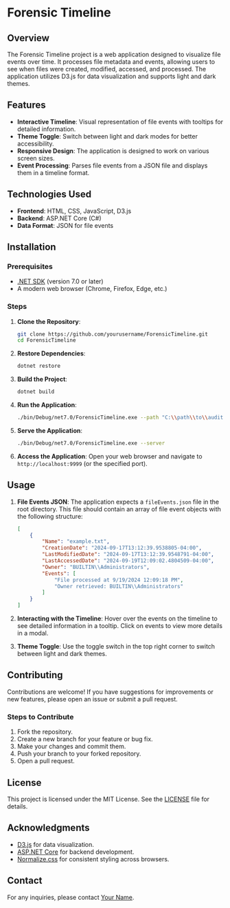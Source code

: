 # Forensic Timeline

## Overview

The Forensic Timeline project is a web application designed to visualize file events over time. It processes file metadata and events, allowing users to see when files were created, modified, accessed, and processed. The application utilizes D3.js for data visualization and supports light and dark themes.

## Features

- **Interactive Timeline**: Visual representation of file events with tooltips for detailed information.
- **Theme Toggle**: Switch between light and dark modes for better accessibility.
- **Responsive Design**: The application is designed to work on various screen sizes.
- **Event Processing**: Parses file events from a JSON file and displays them in a timeline format.

## Technologies Used

- **Frontend**: HTML, CSS, JavaScript, D3.js
- **Backend**: ASP.NET Core (C#)
- **Data Format**: JSON for file events

## Installation

### Prerequisites

- [.NET SDK](https://dotnet.microsoft.com/download) (version 7.0 or later)
- A modern web browser (Chrome, Firefox, Edge, etc.)

### Steps

1. **Clone the Repository**:
   ```bash
   git clone https://github.com/yourusername/ForensicTimeline.git
   cd ForensicTimeline
   ```

2. **Restore Dependencies**:
   ```bash
   dotnet restore
   ```

3. **Build the Project**:
   ```bash
   dotnet build
   ```

4. **Run the Application**:
   ```bash
   ./bin/Debug/net7.0/ForensicTimeline.exe --path "C:\\path\\to\\audit\\
   ```

5. **Serve the Application**:
   ```bash
   ./bin/Debug/net7.0/ForensicTimeline.exe --server
   ```

5. **Access the Application**: Open your web browser and navigate to `http://localhost:9999` (or the specified port).

## Usage

1. **File Events JSON**: The application expects a `fileEvents.json` file in the root directory. This file should contain an array of file event objects with the following structure:
   ```json
   [
       {
           "Name": "example.txt",
           "CreationDate": "2024-09-17T13:12:39.9538805-04:00",
           "LastModifiedDate": "2024-09-17T13:12:39.9548791-04:00",
           "LastAccessedDate": "2024-09-19T12:09:02.4804509-04:00",
           "Owner": "BUILTIN\\Administrators",
           "Events": [
               "File processed at 9/19/2024 12:09:18 PM",
               "Owner retrieved: BUILTIN\\Administrators"
           ]
       }
   ]
   ```

2. **Interacting with the Timeline**: Hover over the events on the timeline to see detailed information in a tooltip. Click on events to view more details in a modal.

3. **Theme Toggle**: Use the toggle switch in the top right corner to switch between light and dark themes.

## Contributing

Contributions are welcome! If you have suggestions for improvements or new features, please open an issue or submit a pull request.

### Steps to Contribute

1. Fork the repository.
2. Create a new branch for your feature or bug fix.
3. Make your changes and commit them.
4. Push your branch to your forked repository.
5. Open a pull request.

## License

This project is licensed under the MIT License. See the [LICENSE](LICENSE) file for details.

## Acknowledgments

- [D3.js](https://d3js.org/) for data visualization.
- [ASP.NET Core](https://dotnet.microsoft.com/apps/aspnet) for backend development.
- [Normalize.css](https://necolas.github.io/normalize.css/) for consistent styling across browsers.

## Contact

For any inquiries, please contact [Your Name](mailto:your.email@example.com).